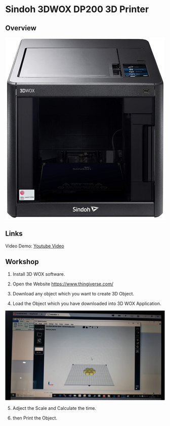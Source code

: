 # Sindoh 3DWOX DP200 3D Printer

## Overview

![Sindoh](images/3dwoxdp200.jpg)
## Links

Video Demo: [Youtube Video](https://www.youtube.com/watch?v=6N3RZ3_pfWE)
## Workshop

1. Install 3D WOX software.  

2. Open the Website https://www.thingiverse.com/  

3. Download any object which you want to create 3D Object.  

4. Load the Object which you have downloaded into 3D WOX Application. 

![Sindhoe](images/3dwox1.jpg) 

5. Adject the Scale and Calculate the time. 

6. then Print the Object.